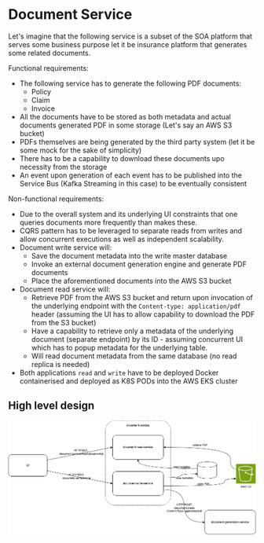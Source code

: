 # Document Service

Let's imagine that the following service is a subset of the SOA platform that serves some business purpose let it be
insurance platform that generates some related documents.

Functional requirements:

* The following service has to generate the following PDF documents:
    * Policy
    * Claim
    * Invoice
* All the documents have to be stored as both metadata and actual documents generated PDF in some storage (Let's say an
  AWS S3 bucket)
* PDFs themselves are being generated by the third party system (let it be some mock for the sake of simplicity)
* There has to be a capability to download these documents upo necessity from the storage
* An event upon generation of each event has to be published into the Service Bus (Kafka Streaming in this case) to be
  eventually consistent

Non-functional requirements:

* Due to the overall system and its underlying UI constraints that one queries documents more frequently than
  makes these.
* CQRS pattern has to be leveraged to separate reads from writes and allow concurrent executions
  as well as independent scalability.
* Document write service will:
    * Save the document metadata into the write master database
    * Invoke an external document generation engine and generate PDF documents
    * Place the aforementioned documents into the AWS S3 bucket
* Document read service will:
    * Retrieve PDF from the AWS S3 bucket and return upon invocation of the underlying endpoint with
      the `Content-type: application/pdf` header (assuming the UI has to allow capability to download the PDF from the
      S3 bucket)
    * Have a capability to retrieve only a metadata of the underlying document (separate endpoint) by its ID - assuming
      concurrent UI which has to popup metadata for the underlying table.
    * Will read document metadata from the same database (no read replica is needed)
* Both applications `read` and `write` have to be deployed Docker containerised and deployed as K8S PODs into the AWS
  EKS cluster

## High level design
![High level design](./high-level.png)